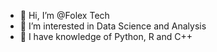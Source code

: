 - 👋 Hi, I’m @Folex Tech
- 👀 I’m interested in Data Science and Analysis 
- 🌱 I have knowledge of Python, R and C++

<!---
UniqueGe/UniqueGe is a ✨ special ✨ repository because its `README.md` (this file) appears on your GitHub profile.
You can click the Preview link to take a look at your changes.
--->
